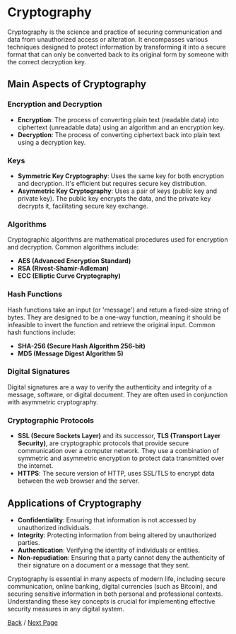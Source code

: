 # Cryptography

Cryptography is the science and practice of securing communication and data from unauthorized access or alteration. It encompasses various techniques designed to protect information by transforming it into a secure format that can only be converted back to its original form by someone with the correct decryption key.

## Main Aspects of Cryptography

### Encryption and Decryption

- **Encryption**: The process of converting plain text (readable data) into ciphertext (unreadable data) using an algorithm and an encryption key.
- **Decryption**: The process of converting ciphertext back into plain text using a decryption key.

### Keys

- **Symmetric Key Cryptography**: Uses the same key for both encryption and decryption. It's efficient but requires secure key distribution.
- **Asymmetric Key Cryptography**: Uses a pair of keys (public key and private key). The public key encrypts the data, and the private key decrypts it, facilitating secure key exchange.

### Algorithms

Cryptographic algorithms are mathematical procedures used for encryption and decryption. Common algorithms include:

- **AES (Advanced Encryption Standard)**
- **RSA (Rivest-Shamir-Adleman)**
- **ECC (Elliptic Curve Cryptography)**

### Hash Functions

Hash functions take an input (or 'message') and return a fixed-size string of bytes. They are designed to be a one-way function, meaning it should be infeasible to invert the function and retrieve the original input. Common hash functions include:

- **SHA-256 (Secure Hash Algorithm 256-bit)**
- **MD5 (Message Digest Algorithm 5)**

### Digital Signatures

Digital signatures are a way to verify the authenticity and integrity of a message, software, or digital document. They are often used in conjunction with asymmetric cryptography.

### Cryptographic Protocols

- **SSL (Secure Sockets Layer)** and its successor, **TLS (Transport Layer Security)**, are cryptographic protocols that provide secure communication over a computer network. They use a combination of symmetric and asymmetric encryption to protect data transmitted over the internet.
- **HTTPS**: The secure version of HTTP, uses SSL/TLS to encrypt data between the web browser and the server.

## Applications of Cryptography

- **Confidentiality**: Ensuring that information is not accessed by unauthorized individuals.
- **Integrity**: Protecting information from being altered by unauthorized parties.
- **Authentication**: Verifying the identity of individuals or entities.
- **Non-repudiation**: Ensuring that a party cannot deny the authenticity of their signature on a document or a message that they sent.

Cryptography is essential in many aspects of modern life, including secure communication, online banking, digital currencies (such as Bitcoin), and securing sensitive information in both personal and professional contexts. Understanding these key concepts is crucial for implementing effective security measures in any digital system.

[Back](MS.md) / [Next Page](Q.md)
